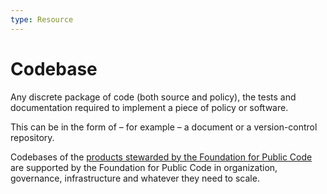 ```yaml
---
type: Resource
---
```


# Codebase

Any discrete package of code (both source and policy), the tests and documentation required to implement a piece of policy or software.

This can be in the form of – for example – a document or a version-control repository.

Codebases of the [products stewarded by the Foundation for Public Code](../activities/codebase-stewardship/index.md) are supported by the Foundation for Public Code in organization, governance, infrastructure and whatever they need to scale.
